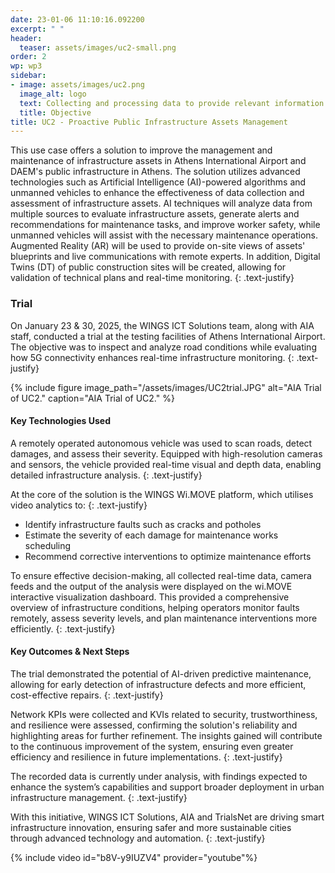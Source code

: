 ```yaml
---
date: 23-01-06 11:10:16.092200
excerpt: " "
header:
  teaser: assets/images/uc2-small.png
order: 2
wp: wp3
sidebar:
- image: assets/images/uc2.png
  image_alt: logo
  text: Collecting and processing data to provide relevant information about condition of public infrastracture, allowing proactive assets management.
  title: Objective
title: UC2 - Proactive Public Infrastructure Assets Management
---
```

This use case offers a solution to improve the management and maintenance of infrastructure assets in Athens International Airport and DAEM's public infrastructure in Athens. The solution utilizes advanced technologies such as Artificial Intelligence (AI)-powered algorithms and unmanned vehicles to enhance the effectiveness of data collection and assessment of infrastructure assets. AI techniques will analyze data from multiple sources to evaluate infrastructure assets, generate alerts and recommendations for maintenance tasks, and improve worker safety, while unmanned vehicles will assist with the necessary maintenance operations. Augmented Reality (AR) will be used to provide on-site views of assets' blueprints and live communications with remote experts. In addition, Digital Twins (DT) of public construction sites will be created, allowing for validation of technical plans and real-time monitoring.
{: .text-justify}

### Trial
On January 23 & 30, 2025, the WINGS ICT Solutions team, along with AIA staff, conducted a trial at the testing facilities of Athens International Airport. The objective was to inspect and analyze road conditions while evaluating how 5G connectivity enhances real-time infrastructure monitoring. 
{: .text-justify}

{% include figure image_path="/assets/images/UC2trial.JPG" alt="AIA Trial of UC2." caption="AIA Trial of UC2." %}


#### Key Technologies Used

A remotely operated autonomous vehicle was used to scan roads, detect damages, and assess their severity. Equipped with high-resolution cameras and sensors, the vehicle provided real-time visual and depth data, enabling detailed infrastructure analysis. 
{: .text-justify}

At the core of the solution is the WINGS Wi.MOVE platform, which utilises video analytics to: 
{: .text-justify}

- Identify infrastructure faults such as cracks and potholes 
- Estimate the severity of each damage for maintenance works scheduling 
- Recommend corrective interventions to optimize maintenance efforts

To ensure effective decision-making, all collected real-time data, camera feeds and the output of the analysis were displayed on the wi.MOVE interactive visualization dashboard. This provided a comprehensive overview of infrastructure conditions, helping operators monitor faults remotely, assess severity levels, and plan maintenance interventions more efficiently.
{: .text-justify}

#### Key Outcomes & Next Steps
The trial demonstrated the potential of AI-driven predictive maintenance, allowing for early detection of infrastructure defects and more efficient, cost-effective repairs. 
{: .text-justify}

Network KPIs were collected and KVIs related to security, trustworthiness, and resilience were assessed, confirming the solution's reliability and highlighting areas for further refinement. The insights gained will contribute to the continuous improvement of the system, ensuring even greater efficiency and resilience in future implementations. 
{: .text-justify}

The recorded data is currently under analysis, with findings expected to enhance the system’s capabilities and support broader deployment in urban infrastructure management. 
{: .text-justify}

With this initiative, WINGS ICT Solutions, AIA and TrialsNet are driving smart infrastructure innovation, ensuring safer and more sustainable cities through advanced technology and automation. 
{: .text-justify}

{% include video id="b8V-y9IUZV4" provider="youtube"%}
